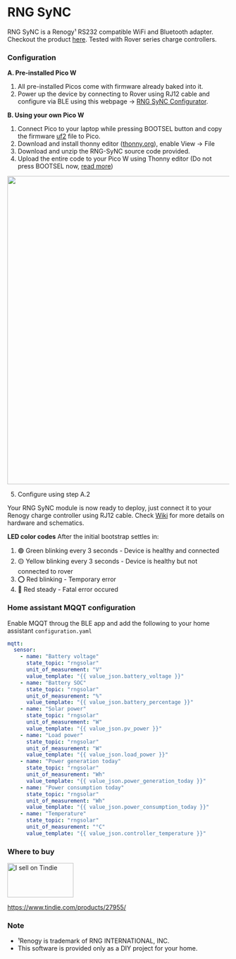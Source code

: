 # RNG SyNC
RNG SyNC is a Renogy¹ RS232 compatible  WiFi and Bluetooth adapter. Checkout the product [here](https://www.tindie.com/products/27955/). Tested with Rover series charge controllers.

### Configuration
**A. Pre-installed Pico W**
  1. All pre-installed Picos come with firmware already baked into it.
  2. Power up the device by connecting to Rover using RJ12 cable and configure via BLE using this webpage -> [RNG SyNC Configurator](https://thewestlabs.github.io/RNG-SyNC-doc/).

**B. Using your own Pico W**
  1. Connect Pico to your laptop while pressing BOOTSEL button and copy the firmware [uf2](https://micropython.org/download/rp2-pico-w/rp2-pico-w-latest.uf2) file to Pico.
  2. Download and install thonny editor ([thonny.org](https://thonny.org/)), enable View -> File
  3. Download and unzip the RNG-SyNC source code provided.
  4. Upload the entire code to your Pico W using Thonny editor (Do not press BOOTSEL now, [read more](https://www.electromaker.io/blog/article/electromaker-educator-getting-started-with-the-pico-w)) 
<img width="700px" src="https://user-images.githubusercontent.com/111796612/202618561-c0973ac7-efcb-4c31-af6c-e20cfc7628ea.png" />

  5. Configure using step A.2 


Your RNG SyNC module is now ready to deploy, just connect it to your Renogy charge controller using RJ12 cable. Check [Wiki](https://thewestlabs.github.io/RNG-SyNC-doc/wiki) for more details on hardware and schematics.

**LED color codes**
After the initial bootstrap settles in:
  1. 🟢 Green blinking every 3 seconds - Device is healthy and connected
  2. 🟡 Yellow blinking every 3 seconds - Device is healthy but not connected to rover
  3. ⭕ Red blinking - Temporary error
  4. 🔴 Red steady - Fatal error occured

### Home assistant MQQT configuration
Enable MQQT throug the BLE app and add the following to your home assistant `configuration.yaml`
```yaml
mqtt:
  sensor:
    - name: "Battery voltage"
      state_topic: "rngsolar"
      unit_of_measurement: "V"
      value_template: "{{ value_json.battery_voltage }}"
    - name: "Battery SOC"
      state_topic: "rngsolar"
      unit_of_measurement: "%"
      value_template: "{{ value_json.battery_percentage }}"
    - name: "Solar power"
      state_topic: "rngsolar"
      unit_of_measurement: "W"
      value_template: "{{ value_json.pv_power }}"
    - name: "Load power"
      state_topic: "rngsolar"
      unit_of_measurement: "W"
      value_template: "{{ value_json.load_power }}"
    - name: "Power generation today"
      state_topic: "rngsolar"
      unit_of_measurement: "Wh"
      value_template: "{{ value_json.power_generation_today }}"
    - name: "Power consumption today"
      state_topic: "rngsolar"
      unit_of_measurement: "Wh"
      value_template: "{{ value_json.power_consumption_today }}"
    - name: "Temperature"
      state_topic: "rngsolar"
      unit_of_measurement: "°C"
      value_template: "{{ value_json.controller_temperature }}"
```
### Where to buy
<a href="https://www.tindie.com/stores/westlabs/?ref=offsite_badges&utm_source=sellers_cyrils&utm_medium=badges&utm_campaign=badge_medium"><img src="https://d2ss6ovg47m0r5.cloudfront.net/badges/tindie-mediums.png" alt="I sell on Tindie" width="150" height="78"></a>

https://www.tindie.com/products/27955/

### Note
- ¹Renogy is trademark of RNG INTERNATIONAL, INC.
- This software is provided only as a DIY project for your home.
